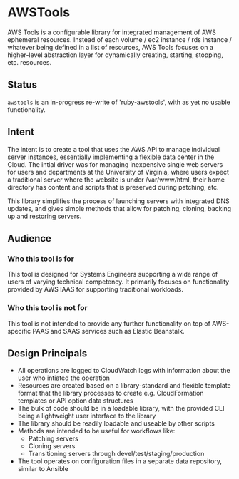 # AWSTools
AWS Tools is a configurable library for integrated management of AWS ephemeral resources.
Instead of each volume / ec2 instance / rds instance / whatever being defined in a list of
resources, AWS Tools focuses on a higher-level abstraction layer for dynamically creating,
starting, stopping, etc. resources.

## Status
`awstools` is an in-progress re-write of 'ruby-awstools', with as yet no usable functionality.

## Intent
The intent is to create a tool that uses the AWS API to manage individual server instances,
essentially implementing a flexible data center in the Cloud. The intial driver was for
managing inexpensive single web servers for users and departments at the University of
Virginia, where users expect a traditional server where the website is under /var/www/html,
their home directory has content and scripts that is preserved during patching, etc.

This library simplifies the process of launching servers with integrated DNS updates, and
gives simple methods that allow for patching, cloning, backing up and restoring servers.

## Audience

### Who this tool is for
This tool is designed for Systems Engineers supporting a wide range of users of varying
technical competency. It primarily focuses on functionality provided by AWS IAAS for
supporting traditional workloads.

### Who this tool is not for
This tool is not intended to provide any further functionality on top of AWS-specific
PAAS and SAAS services such as Elastic Beanstalk.

## Design Principals
* All operations are logged to CloudWatch logs with information about the user who
intiated the operation
* Resources are created based on a library-standard and flexible template format that
the library processes to create e.g. CloudFormation templates or API option data
structures
* The bulk of code should be in a loadable library, with the provided CLI being a
lightweight user interface to the library
* The library should be readily loadable and useable by other scripts
* Methods are intended to be useful for workflows like:
  * Patching servers
  * Cloning servers
  * Transitioning servers through devel/test/staging/production
* The tool operates on configuration files in a separate data repository, similar
to Ansible
